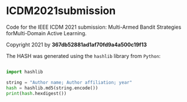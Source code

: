 # ICDM2021submission
Code for the IEEE ICDM 2021 submission: Multi-Armed Bandit Strategies forMulti-Domain Active Learning.

Copyright 2021 by **367db52881ad1af70fd9a4a500c19f13**

The HASH was generated using the `hashlib` library from `Python`:
``` Python

import hashlib

string = "Author name; Author affiliation; year"
hash = hashlib.md5(string.encode())
print(hash.hexdigest())

```

